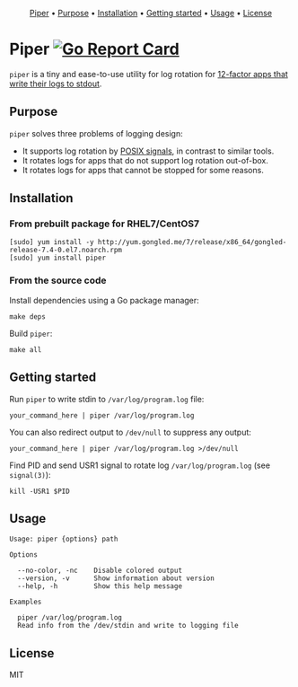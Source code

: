 <p align="center"><a href="#piper">Piper</a> • <a href="#purpose">Purpose</a> • <a href="#installation">Installation</a> • <a href="#getting-started">Getting started</a> • <a href="#usage">Usage</a> • <a href="#license">License</a></p>

# Piper [![Go Report Card](https://goreportcard.com/badge/github.com/gongled/piper)](https://goreportcard.com/report/github.com/gongled/piper)

`piper` is a tiny and ease-to-use utility for log rotation for [12-factor apps that write their logs to stdout](https://12factor.net/logs). 

## Purpose

`piper` solves three problems of logging design:

- It supports log rotation by [POSIX signals](https://en.wikipedia.org/wiki/Signal_(IPC)#POSIX_signals), in contrast to similar tools.
- It rotates logs for apps that do not support log rotation out-of-box.
- It rotates logs for apps that cannot be stopped for some reasons.

## Installation

### From prebuilt package for RHEL7/CentOS7

```shell
[sudo] yum install -y http://yum.gongled.me/7/release/x86_64/gongled-release-7.4-0.el7.noarch.rpm
[sudo] yum install piper
```

### From the source code

Install dependencies using a Go package manager:

```shell
make deps
```

Build `piper`:

```shell
make all
```

## Getting started

Run `piper` to write stdin to `/var/log/program.log` file:

```
your_command_here | piper /var/log/program.log
```

You can also redirect output to `/dev/null` to suppress any output:

```
your_command_here | piper /var/log/program.log >/dev/null
```

Find PID and send USR1 signal to rotate log `/var/log/program.log` (see `signal(3)`):

```
kill -USR1 $PID
```

## Usage

```
Usage: piper {options} path

Options

  --no-color, -nc    Disable colored output
  --version, -v      Show information about version
  --help, -h         Show this help message

Examples

  piper /var/log/program.log
  Read info from the /dev/stdin and write to logging file
```

## License

MIT
